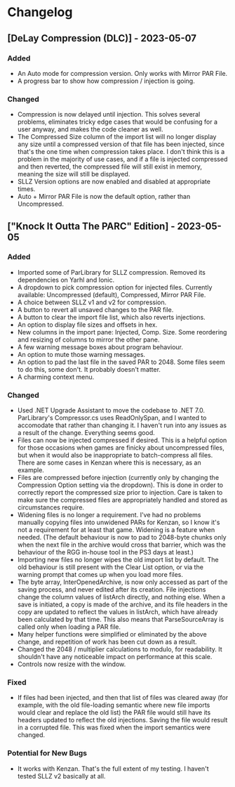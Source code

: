 # Changelog

## [DeLay Compression (DLC)] - 2023-05-07

### Added
- An Auto mode for compression version. Only works with Mirror PAR File.
- A progress bar to show how compression / injection is going.

### Changed
- Compression is now delayed until injection. This solves several problems,
  eliminates tricky edge cases that would be confusing for a user anyway,
  and makes the code cleaner as well.
- The Compressed Size column of the import list will no longer display
  any size until a compressed version of that file has been injected,
  since that's the one time when compression takes place. I don't think
  this is a problem in the majority of use cases, and if a file is injected
  compressed and then reverted, the compressed file will still exist in memory,
  meaning the size will still be displayed.
- SLLZ Version options are now enabled and disabled at appropriate times.
- Auto + Mirror PAR File is now the default option, rather than Uncompressed.


## ["Knock It Outta The PARC" Edition] - 2023-05-05

### Added
- Imported some of ParLibrary for SLLZ compression.
  Removed its dependencies on Yarhl and Ionic.
- A dropdown to pick compression option for injected files.
  Currently available: Uncompressed (default), Compressed, Mirror PAR File.
- A choice between SLLZ v1 and v2 for compression.
- A button to revert all unsaved changes to the PAR file.
- A button to clear the import file list, which also reverts injections.
- An option to display file sizes and offsets in hex.
- New columns in the import pane: Injected, Comp. Size.
  Some reordering and resizing of columns to mirror the other pane.
- A few warning message boxes about program behaviour.
- An option to mute those warning messages.
- An option to pad the last file in the saved PAR to 2048.
  Some files seem to do this, some don't. It probably doesn't matter.
- A charming context menu.

### Changed
- Used .NET Upgrade Assistant to move the codebase to .NET 7.0.
  ParLibrary's Compressor.cs uses ReadOnlySpan<T>, and I wanted to
  accomodate that rather than changing it. I haven't run into any issues
  as a result of the change. Everything seems good.
- Files can now be injected compressed if desired. This is a helpful option
  for those occasions when games are finicky about uncompressed files,
  but when it would also be inappropriate to batch-compress all files.
  There are some cases in Kenzan where this is necessary, as an example.
- Files are compressed before injection (currently only by changing the
  Compression Option setting via the dropdown). This is done in order
  to correctly report the compressed size prior to injection. Care is
  taken to make sure the compressed files are appropriately handled
  and stored as circumstances require.
- Widening files is no longer a requirement. I've had no problems manually
  copying files into unwidened PARs for Kenzan, so I know it's not
  a requirement for at least that game. Widening is a feature when needed.
  (The default behaviour is now to pad to 2048-byte chunks only when
  the next file in the archive would cross that barrier, which was
  the behaviour of the RGG in-house tool in the PS3 days at least.)
- Importing new files no longer wipes the old import list by default.
  The old behaviour is still present with the Clear List option,
  or via the warning prompt that comes up when you load more files.
- The byte array, InterOpenedArchive, is now only accessed as part of the
  saving process, and never edited after its creation. File injections
  change the column values of listArch directly, and nothing else.
  When a save is initiated, a copy is made of the archive, and its
  file headers in the copy are updated to reflect the values in listArch,
  which have already been calculated by that time. This also means
  that ParseSourceArray is called only when loading a PAR file.
- Many helper functions were simplified or eliminated by the above change,
  and repetition of work has been cut down as a result.
- Changed the 2048 / multiplier calculations to modulo, for readability.
  It shouldn't have any noticeable impact on performance at this scale.
- Controls now resize with the window.

### Fixed
- If files had been injected, and then that list of files was cleared away
  (for example, with the old file-loading semantic where new file imports
  would clear and replace the old list) the PAR file would still have its
  headers updated to reflect the old injections. Saving the file would
  result in a corrupted file. This was fixed when the import semantics
  were changed.

### Potential for New Bugs
- It works with Kenzan. That's the full extent of my testing.
  I haven't tested SLLZ v2 basically at all.